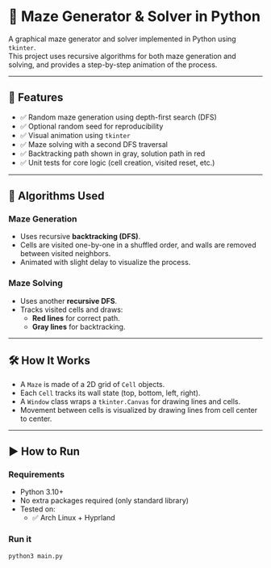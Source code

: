 # 🧩 Maze Generator & Solver in Python

A graphical maze generator and solver implemented in Python using `tkinter`.  
This project uses recursive algorithms for both maze generation and solving, and provides a step-by-step animation of the process.

---

## 🎯 Features

- ✅ Random maze generation using depth-first search (DFS)
- ✅ Optional random seed for reproducibility
- ✅ Visual animation using `tkinter`
- ✅ Maze solving with a second DFS traversal
- ✅ Backtracking path shown in gray, solution path in red
- ✅ Unit tests for core logic (cell creation, visited reset, etc.)

---

## 🧠 Algorithms Used

### Maze Generation

- Uses recursive **backtracking (DFS)**.
- Cells are visited one-by-one in a shuffled order, and walls are removed between visited neighbors.
- Animated with slight delay to visualize the process.

### Maze Solving

- Uses another **recursive DFS**.
- Tracks visited cells and draws:
  - **Red lines** for correct path.
  - **Gray lines** for backtracking.

---

## 🛠️ How It Works

- A `Maze` is made of a 2D grid of `Cell` objects.
- Each `Cell` tracks its wall state (top, bottom, left, right).
- A `Window` class wraps a `tkinter.Canvas` for drawing lines and cells.
- Movement between cells is visualized by drawing lines from cell center to center.

---

## ▶️ How to Run

### Requirements

- Python 3.10+
- No extra packages required (only standard library)
- Tested on:
  - ✅ Arch Linux + Hyprland


### Run it

```bash
python3 main.py
